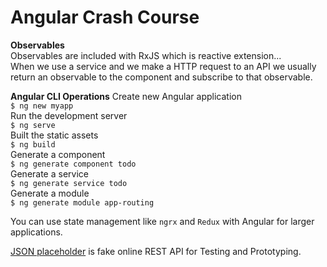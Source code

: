 # Angular Crash Course  
__Observables__   
Observables are included with RxJS which is reactive extension...   
When we use a service and we make a HTTP request to an API we usually return an observable to the component and subscribe to that observable.

__Angular CLI Operations__
Create new Angular application  
`$ ng new myapp`    
Run the development server  
`$ ng serve`  
Built the static assets   
`$ ng build`  
Generate a component  
`$ ng generate component todo`  
Generate a service  
`$ ng generate service todo`  
Generate a module  
`$ ng generate module app-routing`  

You can use state management like `ngrx` and `Redux` with Angular for larger applications.

[JSON placeholder](http://jsonplaceholder.typicode.com/) is fake online REST API for Testing and Prototyping.  
